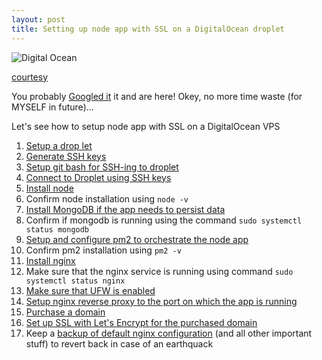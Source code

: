```yaml
---
layout: post
title: Setting up node app with SSL on a DigitalOcean droplet
---
```


![Digital Ocean](https://media.licdn.com/mpr/mpr/AAEAAQAAAAAAAAJOAAAAJGMzZjVlNjM4LWI0ZTctNGY2YS1hOWFlLWI2YTRmMzNhN2U3Ng.png)

[courtesy](https://www.linkedin.com/pulse/five-reasons-why-developers-love-digitalocean-janakiram-msv/)

You probably [Googled it](https://www.google.com/search?q=Setting+up+node+app+with+SSL+on+a+DigitalOcean+droplet) it and are here!
Okey, no more time waste (for MYSELF in future)...

Let's see how to setup node app with SSL on a DigitalOcean VPS

1. [Setup a drop let](https://www.digitalocean.com/community/tutorials/how-to-create-your-first-digitalocean-droplet)
2. [Generate SSH keys](https://confluence.atlassian.com/bitbucketserver/creating-ssh-keys-776639788.html)
3. [Setup git bash for SSH-ing to droplet](http://guides.beanstalkapp.com/version-control/git-on-windows.html)	
4. [Connect to Droplet using SSH keys](https://www.digitalocean.com/community/tutorials/how-to-connect-to-your-droplet-with-ssh)
5. [Install node](https://www.digitalocean.com/community/tutorials/how-to-install-node-js-on-ubuntu-16-04)
6. Confirm node installation using `node -v`
7. [Install MongoDB if the app needs to persist data](https://www.digitalocean.com/community/tutorials/how-to-install-mongodb-on-ubuntu-16-04)
8. Confirm if mongodb is running using the command `sudo systemctl status mongodb`
9. [Setup and configure pm2 to orchestrate the node app](https://www.digitalocean.com/community/tutorials/how-to-use-pm2-to-setup-a-node-js-production-environment-on-an-ubuntu-vps)
10. Confirm pm2 installation using `pm2 -v`
11. [Install nginx](https://www.digitalocean.com/community/tutorials/how-to-install-nginx-on-ubuntu-16-04)
12. Make sure that the nginx service is running using command `sudo systemctl status nginx`
13. [Make sure that UFW is enabled](https://ubuntuforums.org/showthread.php?t=1514714)
14. [Setup nginx reverse proxy to the port on which the app is running](https://www.digitalocean.com/community/tutorials/how-to-set-up-a-node-js-application-for-production-on-ubuntu-16-04#set-up-nginx-as-a-reverse-proxy-server)
15. [Purchase a domain](https://in.godaddy.com/domains)
16. [Set up SSL with Let's Encrypt for the purchased domain](https://www.digitalocean.com/community/tutorials/how-to-secure-nginx-with-let-s-encrypt-on-ubuntu-16-04)
17. Keep a [backup of default nginx configuration](https://gist.github.com/xameeramir/a5cb675fb6a6a64098365e89a239541d) (and all other important stuff) to revert back in case of an earthquack
